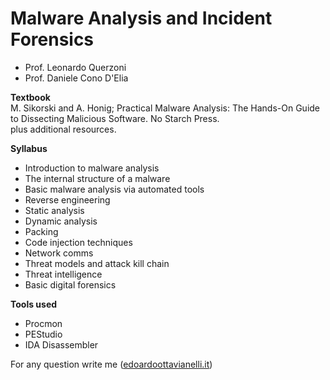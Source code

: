 # Malware Analysis and Incident Forensics

- Prof. Leonardo Querzoni
- Prof. Daniele Cono D'Elia

**Textbook**  
M. Sikorski and A. Honig; Practical Malware Analysis: The Hands-On Guide to Dissecting Malicious Software. No Starch Press.  
plus additional resources.

**Syllabus**  

- Introduction to malware analysis
- The internal structure of a malware
- Basic malware analysis via automated tools
- Reverse engineering
- Static analysis
- Dynamic analysis
- Packing 
- Code injection techniques
- Network comms
- Threat models and attack kill chain
- Threat intelligence
- Basic digital forensics

**Tools used**

- Procmon
- PEStudio
- IDA Disassembler

For any question write me ([edoardoottavianelli.it](https://www.edoardoottavianelli.it/))
